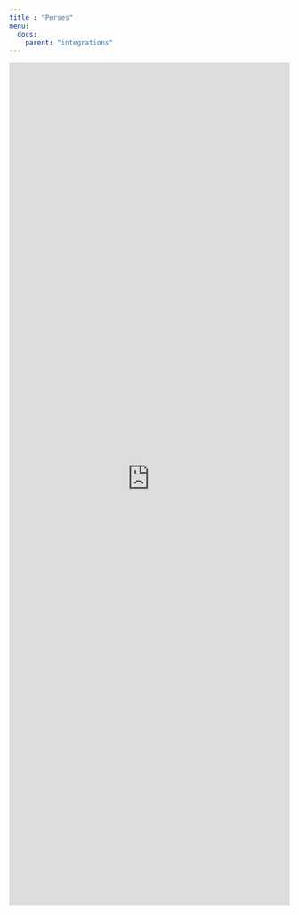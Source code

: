 ```yaml
---
title : "Perses"
menu:
  docs:
    parent: "integrations"
---
```


<iframe 
    width="100%"
    style="aspect-ratio: 1/3;"
    name="iframe" 
    id="integration" 
    frameborder="0"
    src="https://console.victoriametrics.cloud/public/integrations/perses" >
</iframe>
